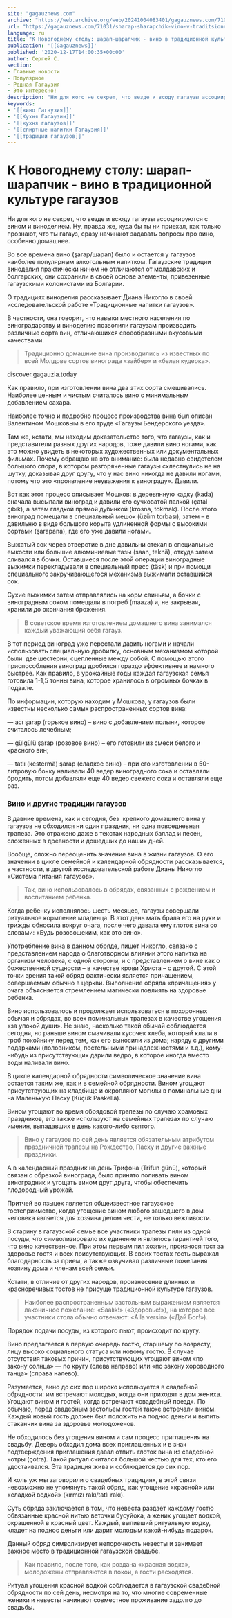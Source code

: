 ```yaml
---
site: "gagauznews.com"
archive: "https://web.archive.org/web/20241004083401/gagauznews.com/71031/sharap-sharapchik-vino-v-traditsionnoj-kulture-gagauzov.html"
url: "https://gagauznews.com/71031/sharap-sharapchik-vino-v-traditsionnoj-kulture-gagauzov.html"
language: ru
title: "К Новогоднему столу: шарап-шарапчик - вино в традиционной культуре гагаузов"
publication: '[[Gagauznews]]'
published: '2020-12-17T14:00:35+00:00'
author: Сергей С.
section:
- Главные новости
- Популярное
- Родная Гагаузия
- Это интересно!
description: "Ни для кого не секрет, что везде и всюду гагаузы ассоциируются с вином и виноделием. Ну, правда же, куда бы ты ни приехал, как только прознают, что ты гагауз, сразу начинают задавать вопросы про вино, особенно домашнее. Во все времена вино (şarap/шарап) было и остается у гагаузов наиболее популярным алкогольным напитком. Гагаузские традиции виноделия практически ничем не отличаются от молдавских и болгарских, они сохранили в своей основе элементы, привезенные гагаузскими колонистами из Болгарии. О традициях виноделия рассказывает Диана Никогло в своей исследовательской работе «Традиционные напитки гагаузов». В частности, она говорит, что навыки местного населения по виноградарству и виноделию позволили гагаузам производить […]"
keywords:
- '[[вино Гагаузия]]'
- '[[Кухня Гагаузии]]'
- '[[кухня гагаузов]]'
- '[[спиртные напитки Гагаузия]]'
- '[[традиции гагаузов]]'
---
```


# К Новогоднему столу: шарап-шарапчик - вино в традиционной культуре гагаузов

Ни для кого не секрет, что везде и всюду гагаузы ассоциируются с вином и виноделием. Ну, правда же, куда бы ты ни приехал, как только прознают, что ты гагауз, сразу начинают задавать вопросы про вино, особенно домашнее.

Во все времена вино (şarap/шарап) было и остается у гагаузов наиболее популярным алкогольным напитком. Гагаузские традиции виноделия практически ничем не отличаются от молдавских и болгарских, они сохранили в своей основе элементы, привезенные гагаузскими колонистами из Болгарии.

О традициях виноделия рассказывает Диана Никогло в своей исследовательской работе «Традиционные напитки гагаузов».

В частности, она говорит, что навыки местного населения по виноградарству и виноделию позволили гагаузам производить различные сорта вин, отличающихся своеобразными вкусовыми качествами.

> Традиционно домашние вина производились из известных по всей Молдове сортов винограда «зайбер» и «белая кудерка».

discover.gagauzia.today

Как правило, при изготовлении вина два этих сорта смешивались. Наиболее ценным и чистым считалось вино с минимальным добавлением сахара.

Наиболее точно и подробно процесс производства вина был описан Валентином Мошковым в его труде «Гагаузы Бендерского уезда».

Там же, кстати, мы находим доказательство того, что гагаузы, как и представители разных других народов, тоже давили вино ногами, как это можно увидеть в некоторых художественных или документальных фильмах. Почему обращаю на это внимание: была недавно свидетелем большого спора, в котором разгоряченные гагаузы схлестнулись не на шутку, доказывая друг другу, что у нас вино никогда не давили ногами, потому что это «проявление неуважения к винограду». Давили.

Вот как этот процесс описывает Мошков: в деревянную кадку (kada) сначала высыпали виноград и давили его сучковатой палкой (çatal çıbık), а затем гладкой прямой дубинкой (krosna, tokmak). После этого виноград помещали в специальный мешок (üzüm torbası), затем – в давильню в виде большого корыта удлиненной формы с высокими бортами (şarapana), где его уже давили ногами.

Выжатый сок через отверстие в дне давильни стекал в специальные емкости или большие алюминиевые тазы (saan, teknä), откуда затем сливался в бочки. Оставшиеся после этой операции виноградные выжимки перекладывали в специальный пресс (täsk) и при помощи специального закручивающегося механизма выжимали оставшийся сок.

Сухие выжимки затем отправлялись на корм свиньям, а бочки с виноградным соком помещали в погреб (maaza) и, не закрывая, хранили до окончания брожения.

> В советское время изготовлением домашнего вина занимался каждый уважающий себя гагауз.

В тот период виноград уже перестали давить ногами и начали использовать специальную дробилку, основным механизмом которой были  две шестерни, сцепленные между собой. С помощью этого приспособления виноград дробился гораздо эффективнее и намного быстрее. Как правило, в урожайные годы каждая гагаузская семья готовила 1-1,5 тонны вина, которое хранилось в огромных бочках в подвале.

По информации, которую находим у Мошкова, у гагаузов были известны несколько самых распространенных сортов вина:

— аcı şarap (горькое вино) – вино с добавлением полыни, которое считалось лечебным;

— gülgülü şarap (розовое вино) – его готовили из смеси белого и красного вин;

— tatlı (kestermä) şarap (сладкое вино) – при его изготовлении в 50-литровую бочку наливали 40 ведер виноградного сока и оставляли бродить, потом добавляли еще 40 ведер свежего сока и оставляли еще раз.

### Вино и другие традиции гагаузов

В давние времена, как и сегодня, без  крепкого домашнего вина у гагаузов не обходился ни один праздник, ни одна повседневная трапеза. Это отражено даже в текстах народных баллад и песен, сложенных в древности и дошедших до наших дней.

Вообще, сложно переоценить значение вина в жизни гагаузов. О его значении в цикле семейной и календарной обрядности рассказывается, в частности, в другой исследовательской работе Дианы Никогло «Система питания гагаузов».

> Так, вино использовалось в обрядах, связанных с рождением и воспитанием ребенка.

Когда ребенку исполнялось шесть месяцев, гагаузы совершали ритуальное кормление младенца. В этот день мать брала его на руки и трижды обносила вокруг очага, после чего давала ему глоток вина со словами: «Будь розовощеким, как это вино».

Употребление вина в данном обряде, пишет Никогло, связано с представлением народа о благотворном влиянии этого напитка на организм человека, с одной стороны, и с представлением о вине как о божественной сущности – в качестве крови Христа – с другой. С этой точки зрения такой обряд фактически является причащением, совершаемым обычно в церкви. Выполнение обряда «причащения» у очага объясняется стремлением магически повлиять на здоровье ребенка.

Вино использовалось и продолжает использоваться в похоронных обычая и обрядах, во всех поминальных трапезах в качестве угощения «за упокой души». Не знаю, насколько такой обычай соблюдается сегодня, но раньше вином смачивали кусочек хлеба, который клали в гроб покойнику перед тем, как его выносили из дома; наряду с другими подарками (половником, постельными принадлежностями и т.д.), кому-нибудь из присутствующих дарили ведро, в которое иногда вместо воды наливали вино.

В цикле календарной обрядности символическое значение вина остается таким же, как и в семейной обрядности. Вином угощают присутствующих на кладбище и окропляют могилы в поминальные дни на Маленькую Пасху (Küçük Paskellä).

Вином угощают во время обрядовой трапезы по случаю храмовых праздников, его также используют на семейных трапезах по случаю именин, выпадавших в день какого-либо святого.

> Вино у гагаузов по сей день является обязательным атрибутом праздничной трапезы на Рождество, Пасху и другие важные праздники.

А в календарный праздник на день Трифона (Trifun günü), который связан с обрезкой винограда, было принято поливать вином виноградник и угощать вином друг друга, чтобы обеспечить  плодородный урожай.

Притчей во языцех является общеизвестное гагаузское гостеприимство, когда угощение вином любого зашедшего в дом человека является для хозяина делом чести, не только вежливости.

В старину в гагаузской семье все участники трапезы пили из одной посуды, что символизировало их единение и являлось гарантией того, что вино качественное. При этом первым пил хозяин, произнося тост за здоровье гостя и всех присутствующих. В своих тостах гость выражал благодарность за прием, а также озвучивал различные пожелания хозяину дома и членам всей семьи.

Кстати, в отличие от других народов, произнесение длинных и красноречивых тостов не присуще традиционной культуре гагаузов.

> Наиболее распространенным застольным выражением является лаконичное пожелание: «Saalık!» («Здоровье!»), на которое все участники стола обычно отвечают: «Alla versin» («Дай Бог!»).

Порядок подачи посуды, из которого пьют, происходит по кругу.

Вино предлагается в первую очередь гостю, старшему по возрасту, лицу высоко социального статуса или новому гостю. В случае отсутствия таковых причин, присутствующих угощают вином «по закону солнца» — по кругу (слева направо) или «по закону хороводного танца» (справа налево).

Разумеется, вино до сих пор широко используется в свадебной обрядности: им встречают молодых, когда они приходят в дом жениха. Угощают вином и гостей, когда встречают «свадебный поезд». По обычаю, перед свадебным застольем гостей также встречали вином. Каждый новый гость должен был положить на поднос деньги и выпить стаканчик вина за здоровье молодоженов.

Не обходилось без угощения вином и сам процесс приглашения на свадьбу. Деверь обходил дома всех приглашенных и в знак подтверждения приглашения давал отпить глоток вина из свадебной чотры (çotra). Такой ритуал считался большой честью для тех, кто его удостаивался. Эта традиция жива и соблюдается до сих пор.

И коль уж мы заговорили о свадебных традициях, в этой связи невозможно не упомянуть такой обряд, как угощение «красной» или «сладкой водкой» (kırmızı rakı/tatlı rakı).

Суть обряда заключается в том, что невеста раздает каждому гостю обвязанные красной нитью веточки бусуйока, а жених угощает водкой, окрашенной в красный цвет. Каждый, выпивший ритуальную водку, кладет на поднос деньги или дарит молодым какой-нибудь подарок.

Данный обряд символизирует непорочность невесты и занимает важное место в традиционной гагаузской свадьбе.

> Как правило, после того, как роздана «красная водка», молодожены отправляются в покои, а гости расходятся.

Ритуал угощения красной водкой соблюдается в гагаузской свадебной обрядности по сей день, несмотря на то, что многие современные женихи и невесты начинают совместное проживание задолго до свадьбы.